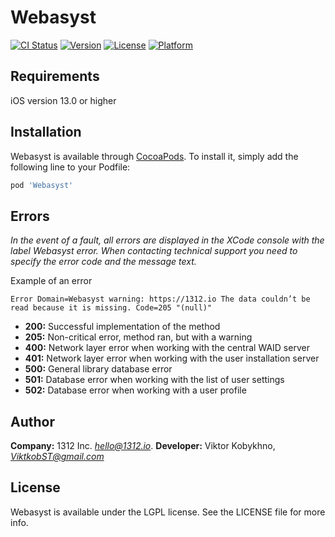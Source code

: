 # Webasyst

[![CI Status](https://img.shields.io/travis/viktkobst/Webasyst.svg?style=flat)](https://travis-ci.org/viktkobst/Webasyst)
[![Version](https://img.shields.io/cocoapods/v/Webasyst.svg?style=flat)](https://cocoapods.org/pods/Webasyst)
[![License](https://img.shields.io/cocoapods/l/Webasyst.svg?style=flat)](https://cocoapods.org/pods/Webasyst)
[![Platform](https://img.shields.io/cocoapods/p/Webasyst.svg?style=flat)](https://cocoapods.org/pods/Webasyst)

## Requirements

iOS version 13.0 or higher

## Installation

Webasyst is available through [CocoaPods](https://cocoapods.org). To install
it, simply add the following line to your Podfile:

```ruby
pod 'Webasyst'
```

## Errors
*In the event of a fault, all errors are displayed in the XCode console with the label Webasyst error. When contacting technical support you need to specify the error code and the message text.*

Example of an error
```
Error Domain=Webasyst warning: https://1312.io The data couldn’t be read because it is missing. Code=205 "(null)"
```

* **200:** Successful implementation of the method
* **205:** Non-critical error, method ran, but with a warning
* **400:** Network layer error when working with the central WAID server
* **401:** Network layer error when working with the user installation server
* **500:** General library database error
* **501:** Database error when working with the list of user settings
* **502:** Database error when working with a user profile

## Author

**Company:** 1312 Inc. *hello@1312.io*. 
**Developer:** Viktor Kobykhno, *ViktkobST@gmail.com*

## License

Webasyst is available under the LGPL license. See the LICENSE file for more info.
